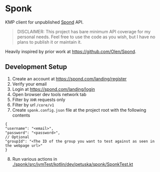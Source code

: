 # Sponk

KMP client for unpublished [Spond](https://spond.com) API.

> DISCLAIMER: This project has bare minimum API coverage for my personal needs.
> Feel free to use the code as you wish,
> but I have no plans to publish it or maintain it.

Heavily inspired by prior work at https://github.com/Olen/Spond.

## Development Setup

1. Create an account at https://spond.com/landing/register
2. Verify your email
3. Login at https://spond.com/landing/login
4. Open browser dev tools network tab
5. Filter by `XHR` requests only
6. Filter by url `/core/v1`
7. Create `sponk.config.json` file at the project root with the following contents
  ```json5
  {
  "username": "<email>",
  "password": "<password>",
  // Optional
  "groupId": "<The ID of the group you want to test against as seen in the webpage url>"
}
  ```
8. Run various actions
   in [./sponk/src/jvmTest/kotlin/dev/petuska/sponk/SponkTest.kt](./sponk/src/jvmTest/kotlin/dev/petuska/sponk/SponkTest.kt)
